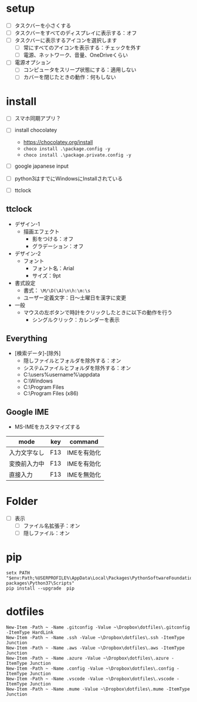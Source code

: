 # setup

- [ ] タスクバーを小さくする
- [ ] タスクバーをすべてのディスプレイに表示する：オフ
- [ ] タスクバーに表示するアイコンを選択します
  - [ ] 常にすべてのアイコンを表示する：チェックを外す
  - [ ] 電源、ネットワーク、音量、OneDriveくらい
- [ ] 電源オプション
  - [ ] コンピュータをスリープ状態にする：適用しない
  - [ ] カバーを閉じたときの動作：何もしない

# install

- [ ] スマホ同期アプリ？


- [ ] install chocolatey
  - https://chocolatey.org/install
  - `choco install .\package.config -y`
  - `choco install .\package.private.config -y`

- [ ] google japanese input
- [ ] python3はすでにWindowsにInstallされている
- [ ] ttclock

## ttclock

- デザイン-1
  - 描画エフェクト
    - 影をつける：オフ
    - グラデーション：オフ
- デザイン-2
  - フォント
    - フォント名：Arial
    - サイズ：9pt
- 書式設定
  - 書式： `\M/\D(\A)\n\h:\m:\s`
  - ユーザー定義文字：日～土曜日を漢字に変更
- 一般
  - マウスの左ボタンで時計をクリックしたときに以下の動作を行う
    - シングルクリック：カレンダーを表示

## Everything

- [検索データ]-[除外]
  - 隠しファイルとフォルダを除外する：オン
  - システムファイルとフォルダを除外する：オン
  - C:\users\%username%\appdata
  - C:\Windows
  - C:\Program Files
  - C:\Program Files (x86)

## Google IME

- MS-IMEをカスタマイズする

|     mode     | key |   command   |
| ------------ | --- | ----------- |
| 入力文字なし | F13 | IMEを有効化 |
| 変換前入力中 | F13 | IMEを有効化 |
| 直接入力     | F13 | IMEを無効化 |

# Folder
- [ ] 表示
  - [ ] ファイル名拡張子：オン
  - [ ] 隠しファイル：オン

# pip

```posh
setx PATH "$env:Path;%USERPROFILE%\AppData\Local\Packages\PythonSoftwareFoundation.Python.3.7_qbz5n2kfra8p0\LocalCache\local-packages\Python37\Scripts"
pip install --upgrade  pip
```

# dotfiles

```posh
New-Item -Path ~ -Name .gitconfig -Value ~\Dropbox\dotfiles\.gitconfig -ItemType HardLink
New-Item -Path ~ -Name .ssh -Value ~\Dropbox\dotfiles\.ssh -ItemType Junction
New-Item -Path ~ -Name .aws -Value ~\Dropbox\dotfiles\.aws -ItemType Junction
New-Item -Path ~ -Name .azure -Value ~\Dropbox\dotfiles\.azure -ItemType Junction
New-Item -Path ~ -Name .config -Value ~\Dropbox\dotfiles\.config -ItemType Junction
New-Item -Path ~ -Name .vscode -Value ~\Dropbox\dotfiles\.vscode -ItemType Junction
New-Item -Path ~ -Name .mume -Value ~\Dropbox\dotfiles\.mume -ItemType Junction
```